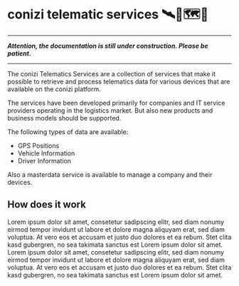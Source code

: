 # conizi telematic services 🛰️📍🗺️🚚

---

***Attention, the documentation is still under construction. Please be patient.***

---

The conizi Telematics Services are a collection of services that make it possible to retrieve and process telematics data for various devices that are available on the conizi platform. 

The services have been developed primarily for companies and IT service providers operating in the logistics market. But also new products and business models should be supported.

The following types of data are available:

* GPS Positions
* Vehicle Information
* Driver Information

Also a masterdata service is available to manage a company and their devices.

## How does it work

Lorem ipsum dolor sit amet, consetetur sadipscing elitr, sed diam nonumy eirmod tempor invidunt ut labore et dolore magna aliquyam erat, sed diam voluptua. At vero eos et accusam et justo duo dolores et ea rebum. Stet clita kasd gubergren, no sea takimata sanctus est Lorem ipsum dolor sit amet. Lorem ipsum dolor sit amet, consetetur sadipscing elitr, sed diam nonumy eirmod tempor invidunt ut labore et dolore magna aliquyam erat, sed diam voluptua. At vero eos et accusam et justo duo dolores et ea rebum. Stet clita kasd gubergren, no sea takimata sanctus est Lorem ipsum dolor sit amet. 

 <!-- ![whats-conizi](docs/conizi/architecture/../../../img/conizi_interface_struktur.png) -->





